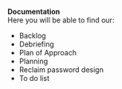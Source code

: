 <b>Documentation</b> <br>
Here you will be able to find our:
<ul>
  <li>Backlog</li>
  <li>Debriefing</li>
  <li>Plan of Approach</li>
  <li>Planning</li>
  <li>Reclaim password design</li>
  <li>To do list</li>
</ul>

